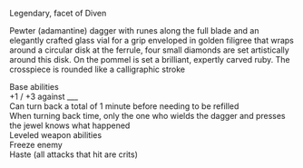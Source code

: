 Legendary, facet of Diven
 
Pewter (adamantine) dagger with runes along the full blade and an elegantly crafted glass vial for a grip enveloped in golden filigree that wraps around a circular disk at the ferrule, four small diamonds are set artistically around this disk. On the pommel is set a brilliant, expertly carved ruby. The crosspiece is rounded like a calligraphic stroke
 
Base abilities  
+1 / +3 against ___  
Can turn back a total of 1 minute before needing to be refilled  
When turning back time, only the one who wields the dagger and presses the jewel knows what happened  
Leveled weapon abilities  
Freeze enemy  
Haste (all attacks that hit are crits)